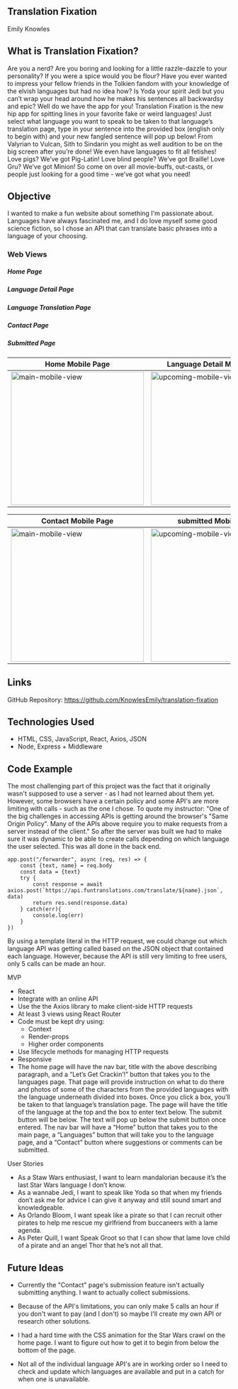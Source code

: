 ## Translation Fixation

Emily Knowles

## What is Translation Fixation?

Are you a nerd? Are you boring and looking for a little razzle-dazzle to your personality? If you were a spice would you be flour? Have you ever wanted to impress your fellow friends in the Tolkien fandom with your knowledge of the elvish languages but had no idea how? Is Yoda your spirit Jedi but you can’t wrap your head around how he makes his sentences all backwardsy and epic? Well do we have the app for you! Translation Fixation is the new hip app for spitting lines in your favorite fake or weird languages! Just select what language you want to speak to be taken to that language’s translation page, type in your sentence into the provided box (english only to begin with) and your new fangled sentence will pop up below! From Valyrian to Vulcan, Sith to Sindarin you might as well audition to be on the big screen after you’re done! We even have languages to fit all fetishes! Love pigs? We’ve got Pig-Latin! Love blind people? We’ve got Braille! Love Gru? We’ve got Minion! So come on over all movie-buffs, out-casts, or people just looking for a good time - we’ve got what you need! 

## Objective

I wanted to make a fun website about something I'm passionate about. Languages have always fascinated me, and I do love myself some good science fiction, so I chose an API that can translate basic phrases into a language of your choosing.

### Web Views

##### Home Page

##### Language Detail Page

##### Language Translation Page

##### Contact Page

##### Submitted Page

Home Mobile Page | Language Detail Mobile Page | Language Translation Mobile Page
--- | --- | ---
<img alt="main-mobile-view" src="screenshots/main-mobile.png" width="300" height="auto"> | <img alt="upcoming-mobile-view" src="screenshots/upcoming-mobile.png" width="300" height="auto"> | <img alt="add-gig-mobile-view" src="screenshots/add-gig-mobile.png" width="300" height="auto">

Contact Mobile Page | submitted Mobile Page
--- | ---
<img alt="main-mobile-view" src="screenshots/main-mobile.png" width="300" height="auto"> | <img alt="upcoming-mobile-view" src="screenshots/upcoming-mobile.png" width="300" height="auto"> | <img alt="add-gig-mobile-view" src="screenshots/add-gig-mobile.png" width="300" height="auto">

## Links

GitHub Repository: https://github.com/KnowlesEmily/translation-fixation

## Technologies Used
* HTML, CSS, JavaScript, React, Axios, JSON
* Node, Express + Middleware

## Code Example

The most challenging part of this project was the fact that it originally wasn't supposed to use a server - as I had not learned about them yet. However, some browsers have a certain policy and some API's are more limiting with calls - such as the one I chose. To quote my instructor: "One of the big challenges in accessing APIs is getting around the browser's "Same Origin Policy". Many of the APIs above require you to make requests from a server instead of the client." So after the server was built we had to make sure it was dynamic to be able to create calls depending on which language the user selected. This was all done in the back end.

```
app.post("/forwarder", async (req, res) => {
    const {text, name} = req.body
    const data = {text}
    try {
        const response = await axios.post(`https://api.funtranslations.com/translate/${name}.json`, data)
        return res.send(response.data)
    } catch(err){
        console.log(err)
    }
})
```

By using a template literal in the HTTP request, we could change out which language API was getting called based on the JSON object that contained each language. However, because the API is still very limiting to free users, only 5 calls can be made an hour.

MVP
* React
* Integrate with an online API
* Use the the Axios library to make client-side HTTP requests
* At least 3 views using React Router
* Code must be kept dry using:
    * Context
    * Render-props
    * Higher order components
* Use lifecycle methods for managing HTTP requests
* Responsive
* The home page will have the nav bar, title with the above describing paragraph, and a “Let’s Get Crackin’!” button that takes you to the languages page. That page will provide instruction on what to do there and photos of some of the characters from the provided languages with the language underneath divided into boxes. Once you click a box, you’ll be taken to that language’s translation page. The page will have the title of the language at the top and the box to enter text below. The submit button will be below. The text will pop up below the submit button once entered. The nav bar will have a “Home” button that takes you to the main page, a “Languages” button that will take you to the language page, and a “Contact” button where suggestions or comments can be submitted.

User Stories
* As a Staw Wars enthusiast, I want to learn mandalorian because it’s the last Star Wars language I don’t know.
* As a wannabe Jedi, I want to speak like Yoda so that when my friends don’t ask me for advice I can give it anyway and still sound smart and knowledgeable.
* As Orlando Bloom, I want speak like a pirate so that I can recruit other pirates to help me rescue my girlfriend from buccaneers with a lame agenda.
* As Peter Quill, I want Speak Groot so that I can show that lame love child of a pirate and an angel Thor that he’s not all that.

## Future Ideas

* Currently the "Contact" page's submission feature isn't actually submitting anything. I want to actually collect submissions.

* Because of the API's limitations, you can only make 5 calls an hour if you don't want to pay (and I don't) so maybe I'll create my own API or research other solutions.

* I had a hard time with the CSS animation for the Star Wars crawl on the home page. I want to figure out how to get it to begin from below the bottom of the page.

* Not all of the individual language API's are in working order so I need to check and update which languages are available and put in a catch for when one is unavailable.
